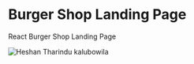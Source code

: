 # Burger Shop Landing Page


React Burger Shop Landing Page

<img align="center" alt= "Heshan Tharindu kalubowila" src="https://raw.githubusercontent.com/heshant3/BurgerShopLandingPage/main/Burger%20Shop%20Landing%20Page.png"/>
